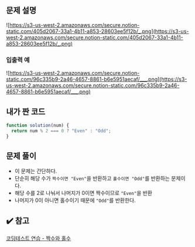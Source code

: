 ## 문제 설명

![https://s3-us-west-2.amazonaws.com/secure.notion-static.com/405d2067-33a1-4b11-a853-28603ee5f12b/_.png](https://s3-us-west-2.amazonaws.com/secure.notion-static.com/405d2067-33a1-4b11-a853-28603ee5f12b/_.png)

### 입출력 예

![https://s3-us-west-2.amazonaws.com/secure.notion-static.com/96c335b9-2a46-4657-8861-b6e5951aecaf/___.png](https://s3-us-west-2.amazonaws.com/secure.notion-static.com/96c335b9-2a46-4657-8861-b6e5951aecaf/___.png)

## 내가 짠 코드

```jsx
function solution(num) {
  return num % 2 === 0 ? "Even" : "Odd";
}
```

## 문제 풀이

- 이 문제는 간단하다.
- 단순히 해당 수가 `짝수이면 "Even"`을 반환하고 `홀수이면 "Odd"`를 반환하는 문제이다.
- 해당 수를 2로 나눠서 나머지가 0이면 짝수이므로 `"Even"`을 반환
- 나머지가 0이 아니면 홀수이기 때문에 `"Odd"`를 반환한다.

## ✔️ 참고

[코딩테스트 연습 - 짝수와 홀수](https://programmers.co.kr/learn/courses/30/lessons/12937)
